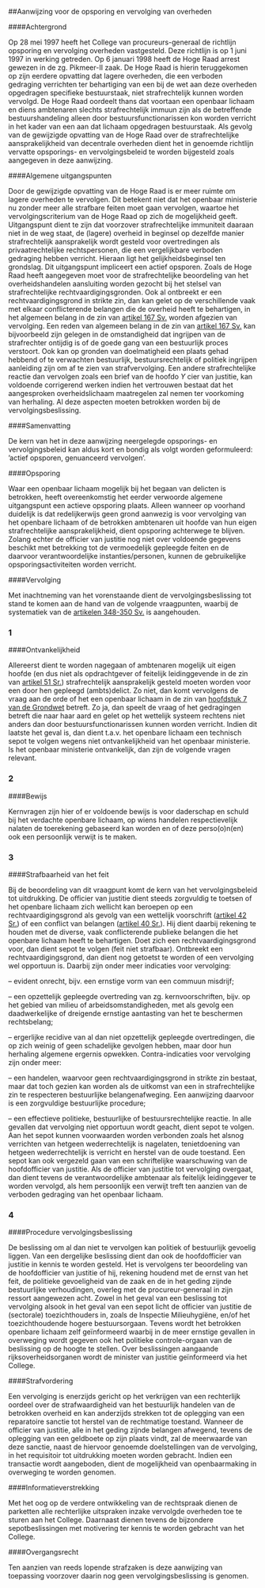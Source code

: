 <meta http-equiv='Content-Type' content='text/html; charset=utf-8' />

##Aanwijzing voor de opsporing en vervolging van overheden

####Achtergrond

Op 28 mei 1997 heeft het College van procureurs-generaal de richtlijn opsporing en vervolging overheden vastgesteld. Deze richtlijn is op 1 juni 1997 in werking getreden. Op 6 januari 1998 heeft de Hoge Raad arrest gewezen in de zg. Pikmeer-II zaak. De Hoge Raad is hierin teruggekomen op zijn eerdere opvatting dat lagere overheden, die een verboden gedraging verrichten ter behartiging van een bij de wet aan deze overheden opgedragen specifieke bestuurstaak, niet strafrechtelijk kunnen worden vervolgd. De Hoge Raad oordeelt thans dat voortaan een openbaar lichaam en diens ambtenaren slechts strafrechtelijk immuun zijn als de betreffende bestuurshandeling alleen door bestuursfunctionarissen kon worden verricht in het kader van een aan dat lichaam opgedragen bestuurstaak. Als gevolg van de gewijzigde opvatting van de Hoge Raad over de strafrechtelijke aansprakelijkheid van decentrale overheden dient het in genoemde richtlijn vervatte opsporings- en vervolgingsbeleid te worden bijgesteld zoals aangegeven in deze aanwijzing.   

####Algemene uitgangspunten

Door de gewijzigde opvatting van de Hoge Raad is er meer ruimte om lagere overheden te vervolgen. Dit betekent niet dat het openbaar ministerie nu zonder meer alle strafbare feiten moet gaan vervolgen, waartoe het vervolgingscriterium van de Hoge Raad op zich de mogelijkheid geeft. Uitgangspunt dient te zijn dat voorzover strafrechtelijke immuniteit daaraan niet in de weg staat, de (lagere) overheid in beginsel op dezelfde manier strafrechtelijk aansprakelijk wordt gesteld voor overtredingen als privaatrechtelijke rechtspersonen, die een vergelijkbare verboden gedraging hebben verricht. Hieraan ligt het gelijkheidsbeginsel ten grondslag. Dit uitgangspunt impliceert een actief opsporen. Zoals de Hoge Raad heeft aangegeven moet voor de strafrechtelijke beoordeling van het overheidshandelen aansluiting worden gezocht bij het stelsel van strafrechtelijke rechtvaardigingsgronden. Ook al ontbreekt er een rechtvaardigingsgrond in strikte zin, dan kan gelet op de verschillende vaak met elkaar conflicterende belangen die de overheid heeft te behartigen, in het algemeen belang in de zin van [artikel 167 Sv.](../../../../../../../../../../wet/wet/van/15/januari/1921/BWBR0001903/README.md) worden afgezien van vervolging. Een reden van algemeen belang in de zin van [artikel 167 Sv.](../../../../../../../../../../wet/wet/van/15/januari/1921/BWBR0001903/README.md) kan bijvoorbeeld zijn gelegen in de omstandigheid dat ingrijpen van de strafrechter ontijdig is of de goede gang van een bestuurlijk proces verstoort. Ook kan op gronden van doelmatigheid een plaats gehad hebbend of te verwachten bestuurlijk, bestuursrechtelijk of politiek ingrijpen aanleiding zijn om af te zien van strafvervolging. Een andere strafrechtelijke reactie dan vervolgen zoals een brief van de hoofdo *Y* cier van justitie, kan voldoende corrigerend werken indien het vertrouwen bestaat dat het aangesproken overheidslichaam maatregelen zal nemen ter voorkoming van herhaling. Al deze aspecten moeten betrokken worden bij de vervolgingsbeslissing.     

####Samenvatting

De kern van het in deze aanwijzing neergelegde opsporings- en vervolgingsbeleid kan aldus kort en bondig als volgt worden geformuleerd: ’actief opsporen, genuanceerd vervolgen’.    

####Opsporing

Waar een openbaar lichaam mogelijk bij het begaan van delicten is betrokken, heeft overeenkomstig het eerder verwoorde algemene uitgangspunt een actieve opsporing plaats. Alleen wanneer op voorhand duidelijk is dat redelijkerwijs geen grond aanwezig is voor vervolging van het openbare lichaam of de betrokken ambtenaren uit hoofde van hun eigen strafrechtelijke aansprakelijkheid, dient opsporing achterwege te blijven. Zolang echter de officier van justitie nog niet over voldoende gegevens beschikt met betrekking tot de vermoedelijk gepleegde feiten en de daarvoor verantwoordelijke instanties/personen, kunnen de gebruikelijke opsporingsactiviteiten worden verricht.    

####Vervolging

Met inachtneming van het vorenstaande dient de vervolgingsbeslissing tot stand te komen aan de hand van de volgende vraagpunten, waarbij de systematiek van de [artikelen 348-350 Sv.](../../../../../../../../../../wet/wet/van/15/januari/1921/BWBR0001903/README.md) is aangehouden.   
### 1  

####Ontvankelijkheid

Allereerst dient te worden nagegaan of ambtenaren mogelijk uit eigen hoofde (en dus niet als opdrachtgever of feitelijk leidinggevende in de zin van [artikel 51 Sr.](../../../../../../../../../../wet/wet/van/3/maart/1881/BWBR0001854/README.md)) strafrechtelijk aansprakelijk gesteld moeten worden voor een door hen gepleegd (ambts)delict. Zo niet, dan komt vervolgens de vraag aan de orde of het een openbaar lichaam in de zin van [hoofdstuk 7 van de Grondwet](../../../../../../../../../../wet/grondwet/BWBR0001840/README.md) betreft. Zo ja, dan speelt de vraag of het gedragingen betreft die naar haar aard en gelet op het wettelijk systeem rechtens niet anders dan door bestuursfunctionarissen kunnen worden verricht. Indien dit laatste het geval is, dan dient t.a.v. het openbare lichaam een technisch sepot te volgen wegens niet ontvankelijkheid van het openbaar ministerie. Is het openbaar ministerie ontvankelijk, dan zijn de volgende vragen relevant.    
### 2  

####Bewijs

Kernvragen zijn hier of er voldoende bewijs is voor daderschap en schuld bij het verdachte openbare lichaam, op wiens handelen respectievelijk nalaten de toerekening gebaseerd kan worden en of deze perso(o)n(en) ook een persoonlijk verwijt is te maken.    
### 3  

####Strafbaarheid van het feit

Bij de beoordeling van dit vraagpunt komt de kern van het vervolgingsbeleid tot uitdrukking. De officier van justitie dient steeds zorgvuldig te toetsen of het openbare lichaam zich wellicht kan beroepen op een rechtvaardigingsgrond als gevolg van een wettelijk voorschrift ([artikel 42 Sr.](../../../../../../../../../../wet/wet/van/3/maart/1881/BWBR0001854/README.md)) of een conflict van belangen ([artikel 40 Sr.](../../../../../../../../../../wet/wet/van/3/maart/1881/BWBR0001854/README.md)). Hij dient daarbij rekening te houden met de diverse, vaak conflicterende publieke belangen die het openbare lichaam heeft te behartigen. Doet zich een rechtvaardigingsgrond voor, dan dient sepot te volgen (feit niet strafbaar). Ontbreekt een rechtvaardigingsgrond, dan dient nog getoetst te worden of een vervolging wel opportuun is. Daarbij zijn onder meer indicaties voor vervolging: 

– evident onrecht, bijv. een ernstige vorm van een commuun misdrijf;  

– een opzettelijk gepleegde overtreding van zg. kernvoorschriften, bijv. op het gebied van milieu of arbeidsomstandigheden, met als gevolg een daadwerkelijke of dreigende ernstige aantasting van het te beschermen rechtsbelang;  

– ergerlijke recidive van al dan niet opzettelijk gepleegde overtredingen, die op zich weinig of geen schadelijke gevolgen hebben, maar door hun herhaling algemene ergernis opwekken. Contra-indicaties voor vervolging zijn onder meer:  

– een handelen, waarvoor geen rechtvaardigingsgrond in strikte zin bestaat, maar dat toch gezien kan worden als de uitkomst van een in strafrechtelijke zin te respecteren bestuurlijke belangenafweging. Een aanwijzing daarvoor is een zorgvuldige bestuurlijke procedure;  

– een effectieve politieke, bestuurlijke of bestuursrechtelijke reactie. In alle gevallen dat vervolging niet opportuun wordt geacht, dient sepot te volgen. Aan het sepot kunnen voorwaarden worden verbonden zoals het alsnog verrichten van hetgeen wederrechtelijk is nagelaten, tenietdoening van hetgeen wederrechtelijk is verricht en herstel van de oude toestand. Een sepot kan ook vergezeld gaan van een schriftelijke waarschuwing van de hoofdofficier van justitie.   Als de officier van justitie tot vervolging overgaat, dan dient tevens de verantwoordelijke ambtenaar als feitelijk leidinggever te worden vervolgd, als hem persoonlijk een verwijt treft ten aanzien van de verboden gedraging van het openbaar lichaam.    
### 4  

####Procedure vervolgingsbeslissing

De beslissing om al dan niet te vervolgen kan politiek of bestuurlijk gevoelig liggen. Van een dergelijke beslissing dient dan ook de hoofdofficier van justitie in kennis te worden gesteld. Het is vervolgens ter beoordeling van de hoofdofficier van justitie of hij, rekening houdend met de ernst van het feit, de politieke gevoeligheid van de zaak en de in het geding zijnde bestuurlijke verhoudingen, overleg met de procureur-generaal in zijn ressort aangewezen acht. Zowel in het geval van een beslissing tot vervolging alsook in het geval van een sepot licht de officier van justitie de (sectorale) toezichthouders in, zoals de Inspectie Milieuhygiëne, en/of het toezichthoudende hogere bestuursorgaan. Tevens wordt het betrokken openbare lichaam zelf geïnformeerd waarbij in de meer ernstige gevallen in overweging wordt gegeven ook het politieke controle-orgaan van de beslissing op de hoogte te stellen. Over beslissingen aangaande rijksoverheidsorganen wordt de minister van justitie geïnformeerd via het College.     

####Strafvordering

Een vervolging is enerzijds gericht op het verkrijgen van een rechterlijk oordeel over de strafwaardigheid van het bestuurlijk handelen van de betrokken overheid en kan anderzijds strekken tot de oplegging van een reparatoire sanctie tot herstel van de rechtmatige toestand. Wanneer de officier van justitie, alle in het geding zijnde belangen afwegend, tevens de oplegging van een geldboete op zijn plaats vindt, zal de meerwaarde van deze sanctie, naast de hiervoor genoemde doelstellingen van de vervolging, in het requisitoir tot uitdrukking moeten worden gebracht. Indien een transactie wordt aangeboden, dient de mogelijkheid van openbaarmaking in overweging te worden genomen.    

####Informatieverstrekking

Met het oog op de verdere ontwikkeling van de rechtspraak dienen de parketten alle rechterlijke uitspraken inzake vervolgde overheden toe te sturen aan het College. Daarnaast dienen tevens de bijzondere sepotbeslissingen met motivering ter kennis te worden gebracht van het College.    

####Overgangsrecht

Ten aanzien van reeds lopende strafzaken is deze aanwijzing van toepassing voorzover daarin nog geen vervolgingsbeslissing is genomen.     
